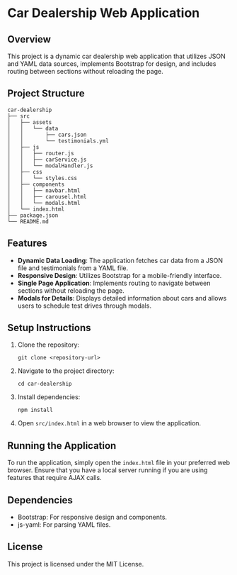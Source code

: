 # Car Dealership Web Application

## Overview
This project is a dynamic car dealership web application that utilizes JSON and YAML data sources, implements Bootstrap for design, and includes routing between sections without reloading the page.

## Project Structure
```
car-dealership
├── src
│   ├── assets
│   │   └── data
│   │       ├── cars.json
│   │       └── testimonials.yml
│   ├── js
│   │   ├── router.js
│   │   ├── carService.js
│   │   └── modalHandler.js
│   ├── css
│   │   └── styles.css
│   ├── components
│   │   ├── navbar.html
│   │   ├── carousel.html
│   │   └── modals.html
│   └── index.html
├── package.json
└── README.md
```

## Features
- **Dynamic Data Loading**: The application fetches car data from a JSON file and testimonials from a YAML file.
- **Responsive Design**: Utilizes Bootstrap for a mobile-friendly interface.
- **Single Page Application**: Implements routing to navigate between sections without reloading the page.
- **Modals for Details**: Displays detailed information about cars and allows users to schedule test drives through modals.

## Setup Instructions
1. Clone the repository:
   ```
   git clone <repository-url>
   ```
2. Navigate to the project directory:
   ```
   cd car-dealership
   ```
3. Install dependencies:
   ```
   npm install
   ```
4. Open `src/index.html` in a web browser to view the application.

## Running the Application
To run the application, simply open the `index.html` file in your preferred web browser. Ensure that you have a local server running if you are using features that require AJAX calls.

## Dependencies
- Bootstrap: For responsive design and components.
- js-yaml: For parsing YAML files.

## License
This project is licensed under the MIT License.